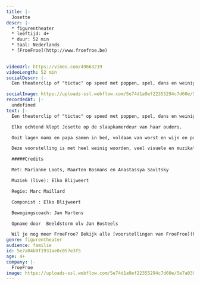 ```yaml
---
title: |-
  Josette
descr: |-
  * figurentheater
  * leeftijd: 4+
  * duur: 52 min
  * taal: Nederlands
  * [FroeFroe](http://www.froefroe.be)

  ‍
videoUrl: https://vimeo.com/49663219
videoLength: 52 min
socialDescr: |-
  Een theaterclip of "tictac" op speed met poppen, spel, dans en weinig woorden. In zijn wereldvermaarde absurdistische stijl pende Ionesco ooit “4 verhalen voor Josette” neer. Ionesco zou deze voorstelling de max vinden, grappig absurd en schoon. Een voorstelling voor jong en oud. Volgens Ruy Vidal de ideale stimulans om kinderen te wapenen tegen al het boerenbedrog, misleidende valstrikken en geheimhoudingen in naam van het gezond verstand!

socialImage: https://uploads-ssl.webflow.com/5e74d1a9ef22355294c7d60e/5e7a0399c9167c7d17c3236e_FroeFroe_josette.jpg
recordedAt: |-
  undefined
text: |-
  Een theaterclip of "tictac" op speed met poppen, spel, dans en weinig woorden. In zijn wereldvermaarde absurdistische stijl pende Ionesco ooit “4 verhalen voor Josette” neer. Ionesco zou deze voorstelling de max vinden, grappig absurd en schoon. Een voorstelling voor jong en oud. Volgens Ruy Vidal de ideale stimulans om kinderen te wapenen tegen al het boerenbedrog, misleidende valstrikken en geheimhoudingen in naam van het gezond verstand!

  Elke ochtend klopt Josette op de slaapkamerdeur van haar ouders.

  Ooit lagen mama en papa samen in bed, voldaan van worst en wijn en poppenkastbezoek. Nu niet meer. Papa en Mama wonen elk in hun huis en Josette in allebei. Over Josette die keigraag danseres wil worden, over soep maken, autorijden, varkens en vooral poezen, maar ook over mama die prachtige versjes verzint en papa die een babysit wil.

  Deze voorstelling is met heel weinig woorden, veel visuele en muzikale drive gemaakt om jonge toeschouwers vanuit heel de wereld te kunnen boeien. Voor groot en klein publiek vanaf 4 jaar.

  #####Credits

  Met: Marianne Loots, Maarten Bosmans en Anastassya Savitsky

  Muziek (live): Elko Blijweert  

  Regie: Marc Maillard  

  Componist : Elko Blijweert  

  Bewegingscoach: Jan Martens

  Opname door  Beeldstorm olv Jan Bosteels

  Wil je nog meer FroeFroe? Bekijk alle [voorstellingen van FroeFroe](https://vimeopro.com/janbosteels/theater-froe-froe)
genre: figurentheater
audience: familie
id: 5e7a04b0f1931ae0c057e3f5
age: 4+
company: |-
  FroeFroe
image: https://uploads-ssl.webflow.com/5e74d1a9ef22355294c7d60e/5e7a0399c9167c7d17c3236e_FroeFroe_josette.jpg
---
```

